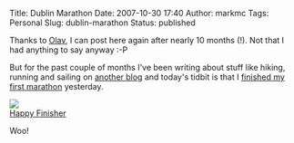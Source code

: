 Title: Dublin Marathon
Date: 2007-10-30 17:40
Author: markmc
Tags: Personal
Slug: dublin-marathon
Status: published

Thanks to [Olav](http://blogs.gnome.org/ovitters/), I can post here
again after nearly 10 months (!). Not that I had anything to say anyway
:-P

But for the past couple of months I've been writing about stuff like
hiking, running and sailing on [another
blog](http://bovineboy.wordpress.com) and today's tidbit is that I
[finished my first
marathon](http://bovineboy.wordpress.com/2007/10/30/dublin-marathon-2007/)
yesterday.

[![](http://farm3.static.flickr.com/2155/1802736019_cc6e1cc28d_d.jpg)  
Happy Finisher](http://flickr.com/photos/markmc/1802736019)

Woo!
